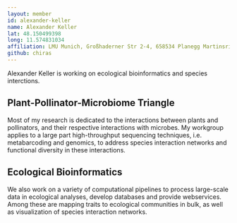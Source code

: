 ```yaml
---
layout: member
id: alexander-keller
name: Alexander Keller
lat: 48.150499398 
long: 11.574831034
affiliation: LMU Munich, Großhaderner Str 2-4, 658534 Planegg Martinsried, Germany
github: chiras
---
```


Alexander Keller is working on ecological bioinformatics and species interctions. 

## Plant-Pollinator-Microbiome Triangle

Most of my research is dedicated to the interactions between plants and pollinators, and their respective interactions with microbes. My workgroup applies to a large part high-throughput sequencing techniques, i.e. metabarcoding and genomics, to address species interaction networks and functional diversity in these interactions. 

## Ecological Bioinformatics

We also work on a variety of computational pipelines to process large-scale data in ecological analyses, develop databases and provide webservices. Among these are mapping traits to ecological communities in bulk, as well as visualization of species interaction networks.

